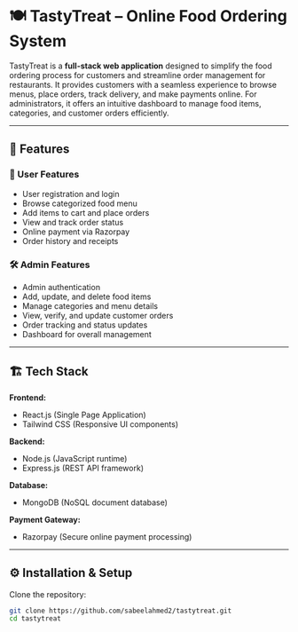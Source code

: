 # 🍽️ TastyTreat – Online Food Ordering System  

TastyTreat is a **full-stack web application** designed to simplify the food ordering process for customers and streamline order management for restaurants. It provides customers with a seamless experience to browse menus, place orders, track delivery, and make payments online. For administrators, it offers an intuitive dashboard to manage food items, categories, and customer orders efficiently.  

---

## 📌 Features  

### 👤 User Features  
- User registration and login  
- Browse categorized food menu  
- Add items to cart and place orders  
- View and track order status  
- Online payment via Razorpay  
- Order history and receipts  

### 🛠️ Admin Features  
- Admin authentication  
- Add, update, and delete food items  
- Manage categories and menu details  
- View, verify, and update customer orders  
- Order tracking and status updates  
- Dashboard for overall management  

---

## 🏗️ Tech Stack  

**Frontend:**  
- React.js (Single Page Application)  
- Tailwind CSS (Responsive UI components)  

**Backend:**  
- Node.js (JavaScript runtime)  
- Express.js (REST API framework)  

**Database:**  
- MongoDB (NoSQL document database)  

**Payment Gateway:**  
- Razorpay (Secure online payment processing)  

---

## ⚙️ Installation & Setup  

Clone the repository:  
```bash
git clone https://github.com/sabeelahmed2/tastytreat.git
cd tastytreat
